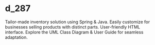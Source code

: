 # d_287
Tailor-made inventory solution using Spring &amp; Java. Easily customize for businesses selling products with distinct parts. User-friendly HTML interface. Explore the UML Class Diagram &amp; User Guide for seamless adaptation.
